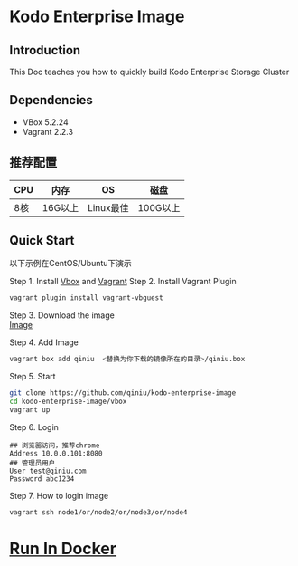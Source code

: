 # Kodo Enterprise Image 

## Introduction
This Doc teaches you how to quickly build Kodo Enterprise Storage Cluster
## Dependencies
* VBox 5.2.24
* Vagrant 2.2.3
## 推荐配置 
|CPU|内存|OS|磁盘|
|------|------|------|------|
|8核|16G以上|Linux最佳|100G以上|

## Quick Start  

以下示例在CentOS/Ubuntu下演示 

Step 1. Install [Vbox](https://www.virtualbox.org) and [Vagrant](https://www.vagrantup.com/intro/getting-started/install.html)
Step 2. Install Vagrant Plugin
```bash
vagrant plugin install vagrant-vbguest
```

Step 3. Download the image  
[Image](http://prswjl9ey.bkt.clouddn.com/qiniu.box)

Step 4. Add Image
```bash
vagrant box add qiniu  <替换为你下载的镜像所在的目录>/qiniu.box
```
Step 5. Start
```bash
git clone https://github.com/qiniu/kodo-enterprise-image
cd kodo-enterprise-image/vbox
vagrant up
```

Step 6. Login
```vim
## 浏览器访问，推荐chrome
Address 10.0.0.101:8080
## 管理员用户
User test@qiniu.com
Password abc1234
```

Step 7. How to login image
```bash
vagrant ssh node1/or/node2/or/node3/or/node4
```

# [Run In Docker](docker/README.md)

